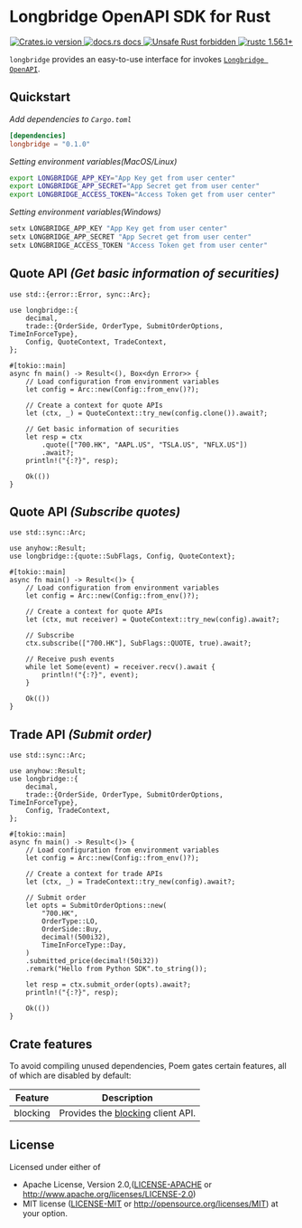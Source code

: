 # Longbridge OpenAPI SDK for Rust

<div align="center">
  <a href="https://crates.io/crates/longbridge">
    <img src="https://img.shields.io/crates/v/longbridge.svg?style=flat-square"
    alt="Crates.io version" />
  </a>
  <a href="https://docs.rs/longbridge">
    <img src="https://img.shields.io/badge/docs-latest-blue.svg?style=flat-square"
      alt="docs.rs docs" />
  </a>
  <a href="https://github.com/rust-secure-code/safety-dance/">
    <img src="https://img.shields.io/badge/unsafe-forbidden-success.svg?style=flat-square"
      alt="Unsafe Rust forbidden" />
  </a>
  <a href="https://blog.rust-lang.org/2021/11/01/Rust-1.56.1.html">
    <img src="https://img.shields.io/badge/rustc-1.56.1+-ab6000.svg"
      alt="rustc 1.56.1+" />
  </a>
</div>


`longbridge` provides an easy-to-use interface for invokes [`Longbridge OpenAPI`](https://open.longbridgeapp.com/en/).

## Quickstart

_Add dependencies to `Cargo.toml`_

```toml
[dependencies]
longbridge = "0.1.0"
```

_Setting environment variables(MacOS/Linux)_

```bash
export LONGBRIDGE_APP_KEY="App Key get from user center"
export LONGBRIDGE_APP_SECRET="App Secret get from user center"
export LONGBRIDGE_ACCESS_TOKEN="Access Token get from user center"
```

_Setting environment variables(Windows)_

```powershell
setx LONGBRIDGE_APP_KEY "App Key get from user center"
setx LONGBRIDGE_APP_SECRET "App Secret get from user center"
setx LONGBRIDGE_ACCESS_TOKEN "Access Token get from user center"
```

## Quote API _(Get basic information of securities)_

```rust,no_run
use std::{error::Error, sync::Arc};

use longbridge::{
    decimal,
    trade::{OrderSide, OrderType, SubmitOrderOptions, TimeInForceType},
    Config, QuoteContext, TradeContext,
};

#[tokio::main]
async fn main() -> Result<(), Box<dyn Error>> {
    // Load configuration from environment variables
    let config = Arc::new(Config::from_env()?);

    // Create a context for quote APIs
    let (ctx, _) = QuoteContext::try_new(config.clone()).await?;

    // Get basic information of securities
    let resp = ctx
        .quote(["700.HK", "AAPL.US", "TSLA.US", "NFLX.US"])
        .await?;
    println!("{:?}", resp);

    Ok(())
}
```

## Quote API _(Subscribe quotes)_

```rust, no_run
use std::sync::Arc;

use anyhow::Result;
use longbridge::{quote::SubFlags, Config, QuoteContext};

#[tokio::main]
async fn main() -> Result<()> {
    // Load configuration from environment variables
    let config = Arc::new(Config::from_env()?);

    // Create a context for quote APIs
    let (ctx, mut receiver) = QuoteContext::try_new(config).await?;

    // Subscribe
    ctx.subscribe(["700.HK"], SubFlags::QUOTE, true).await?;

    // Receive push events
    while let Some(event) = receiver.recv().await {
        println!("{:?}", event);
    }

    Ok(())
}
```

## Trade API _(Submit order)_

```rust, no_run
use std::sync::Arc;

use anyhow::Result;
use longbridge::{
    decimal,
    trade::{OrderSide, OrderType, SubmitOrderOptions, TimeInForceType},
    Config, TradeContext,
};

#[tokio::main]
async fn main() -> Result<()> {
    // Load configuration from environment variables
    let config = Arc::new(Config::from_env()?);

    // Create a context for trade APIs
    let (ctx, _) = TradeContext::try_new(config).await?;

    // Submit order
    let opts = SubmitOrderOptions::new(
        "700.HK",
        OrderType::LO,
        OrderSide::Buy,
        decimal!(500i32),
        TimeInForceType::Day,
    )
    .submitted_price(decimal!(50i32))
    .remark("Hello from Python SDK".to_string());

    let resp = ctx.submit_order(opts).await?;
    println!("{:?}", resp);

    Ok(())
}
```

## Crate features

To avoid compiling unused dependencies, Poem gates certain features, all of which are disabled by default:

| Feature  | Description                                                                                      |
|----------|--------------------------------------------------------------------------------------------------|
| blocking | Provides the [blocking](https://docs.rs/reqwest/0.11.10/reqwest/blocking/index.html) client API. |

## License

Licensed under either of

* Apache License, Version 2.0,([LICENSE-APACHE](./LICENSE-APACHE) or http://www.apache.org/licenses/LICENSE-2.0)
* MIT license ([LICENSE-MIT](./LICENSE-MIT) or http://opensource.org/licenses/MIT) at your option.
